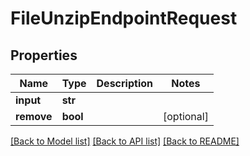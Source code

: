 # FileUnzipEndpointRequest

## Properties

Name | Type | Description | Notes
------------ | ------------- | ------------- | -------------
**input** | **str** |  | 
**remove** | **bool** |  | [optional] 

[[Back to Model list]](../#documentation-for-models) [[Back to API list]](../#documentation-for-api-endpoints) [[Back to README]](../)


